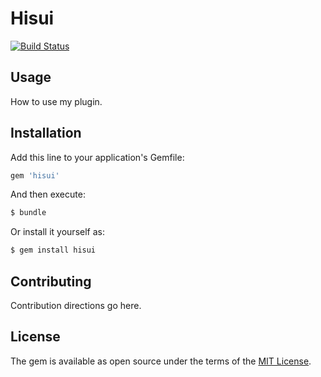 # Hisui
[![Build Status](https://travis-ci.org/ikepon/hisui.png)](https://travis-ci.org/ikepon/hisui)


## Usage
How to use my plugin.

## Installation
Add this line to your application's Gemfile:

```ruby
gem 'hisui'
```

And then execute:
```bash
$ bundle
```

Or install it yourself as:
```bash
$ gem install hisui
```

## Contributing
Contribution directions go here.

## License
The gem is available as open source under the terms of the [MIT License](http://opensource.org/licenses/MIT).
